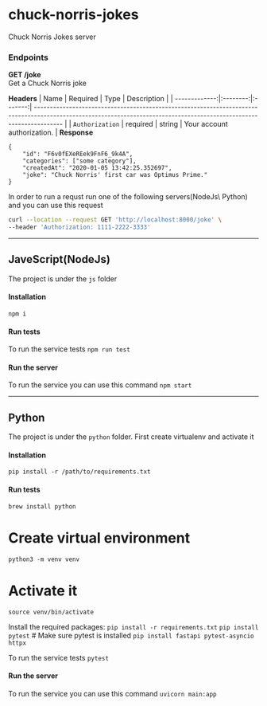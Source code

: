 # chuck-norris-jokes
Chuck Norris Jokes server

### Endpoints
**GET /joke**</br>
Get a Chuck Norris joke 

**Headers**
|          Name | Required |  Type   | Description                                                                                                                                                           |
| -------------:|:--------:|:-------:| --------------------------------------------------------------------------------------------------------------------------------------------------------------------- |
|     `Authorization` | required | string  | Your account authorization.                                                                     |
**Response**
```
{
    "id": "F6v0fEXeREek9FnF6_9k4A",
    "categories": ["some category"],
    "createdAt": "2020-01-05 13:42:25.352697",
    "joke": "Chuck Norris' first car was Optimus Prime."
}
```

In order to run a requst run one of the following servers(NodeJs\ Python) and you can use this request
```bash
curl --location --request GET 'http://localhost:8000/joke' \
--header 'Authorization: 1111-2222-3333'
```
*******
## JaveScript(NodeJs)
The project is under the `js` folder

#### Installation
`npm i`

#### Run tests
To run the service tests
`npm run test`

#### Run the server
To run the service you can use this command
`npm start`

********
## Python
The project is under the `python` folder.
First create virtualenv and activate it

#### Installation
`pip install -r /path/to/requirements.txt`

#### Run tests
`brew install python`
# Create virtual environment
`python3 -m venv venv`

# Activate it
`source venv/bin/activate`

Install the required packages:
`pip install -r requirements.txt`
`pip install pytest` # Make sure pytest is installed
`pip install fastapi pytest-asyncio httpx`

To run the service tests
`pytest`

#### Run the server
To run the service you can use this command
`uvicorn main:app`